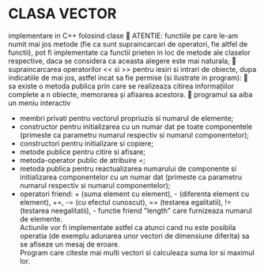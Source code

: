 # CLASA VECTOR 
implementare in C++ folosind clase 
 ATENTIE: functiile pe care le-am numit mai jos metode (fie ca sunt supraincarcari de operatori, fie altfel de functii), pot fi implementate ca functii prieten in loc de metode ale claselor respective, daca se considera ca aceasta alegere este mai naturala; 
 supraincarcarea operatorilor << si >> pentru iesiri si intrari de obiecte, dupa indicatiile de mai jos, astfel incat sa fie permise (si ilustrate in program): 
 sa existe o metoda publica prin care se realizeaza citirea informațiilor complete a n obiecte, memorarea și afisarea acestora.
 programul sa aiba un meniu interactiv 
- membri privati pentru vectorul propriuzis si numarul de elemente;   
- constructor pentru initializarea cu un numar dat pe toate componentele (primeste ca parametru numarul respectiv si numarul componentelor);    
- constructori pentru initializare si copiere;  
- metode publice pentru citire si afisare;   
- metoda-operator public de atribuire =;     
- metoda publica pentru reactualizarea numarului de componente si initializarea componentelor cu un numar dat (primeste ca parametru numarul respectiv si numarul componentelor);     
- operatori friend: + (suma element cu element), - (diferenta element cu element), +=, -= (cu efectul cunoscut), == (testarea egalitatii), != (testarea neegalitatii),     - functie friend "length" care furnizeaza numarul de elemente.   
Actiunile vor fi implementate astfel ca atunci cand nu este posibila operatia (de exemplu adunarea unor vectori de dimensiune diferita) sa se afiseze un mesaj de eroare.   
Program care citeste mai multi vectori si calculeaza suma lor si maximul lor. 
